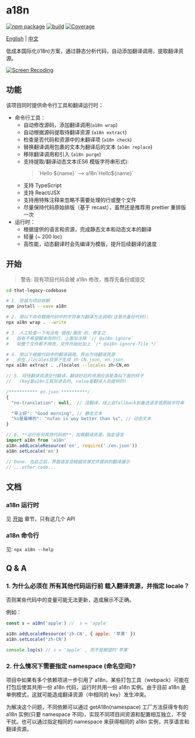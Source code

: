 # a18n

[![npm package](https://img.shields.io/npm/v/a18n.svg)](https://www.npmjs.com/package/a18n) [![build](https://github.com/fallenmax/a18n/workflows/CI/badge.svg)](https://github.com/FallenMax/a18n/actions) [![Coverage](https://img.shields.io/codecov/c/github/fallenmax/a18n)](https://codecov.io/github/fallenmax/a18n)

[English](https://github.com/FallenMax/a18n/blob/master/README.md) | [中文](https://github.com/FallenMax/a18n/blob/master/README_zh-cn.md)

低成本国际化(i18n)方案，通过静态分析代码，自动添加翻译调用，提取翻译资源。

[![Screen Recoding](https://github.com/FallenMax/a18n/blob/master/assets/screen-recording.gif?raw=true)](https://github.com/FallenMax/a18n/blob/master/assets/screen-recording.gif)

## 功能

该项目同时提供命令行工具和翻译运行时：

- 命令行工具：
  - 自动修改源码，添加翻译调用(`a18n wrap`)
  - 自动根据源码提取待翻译资源 (`a18n extract`)
  - 检查是否代码和资源中的未翻译项 (`a18n check`)
  - 替换翻译调用包裹的文本为翻译后的文本 (`a18n replace`)
  - 移除翻译调用和引入 (`a18n purge`)
  - 支持提取/翻译动态文本(ES6 模版字符串形式):
    > \`Hello \${name}\` --> a18n\`Hello\${name}\`
  - 支持 TypeScript
  - 支持 React/JSX
  - 支持用特殊注释来忽略不需要处理的行或整个文件
  - 尽量保持代码原始排版（基于 recast），虽然还是推荐用 prettier 重排版一次
- 运行时：
  - 根据提供的语言和资源，完成静态文本和动态文本的翻译
  - 轻量 (~ 200 loc)
  - 高性能，动态翻译时会先编译为模版，提升后续翻译的速度

## 开始

> 警告: 现有项目代码会被 a18n 修改，推荐先备份或提交

```sh
cd that-legacy-codebase

# 1. 安装为项目依赖
npm install --save a18n

# 2. 用以下命令替换代码中的字符串为翻译方法调用(注意先备份代码):
npx a18n wrap . --write

# 3. 人工检查一下有没有 错改/漏改 的，修复之
#   如有不希望脚本改的行，上面加注释 `// @a18n-ignore`
#   如整个文件都不用改，文件开始处加上 `/* @a18n-ignore-file */`

# 4. 用以下根据代码中的翻译调用，导出为待翻译资源
#   会在./locales目录下生成 zh-CN.json, en.json
npx a18n extract . ./locales --locales zh-CN,en
```

```js
// 5. 将待翻译资源交付翻译，翻译好后的资源应该是类似下面的样子
//   (key是a18n工具加进去的, value是翻译人员提供的)

/*********** en.json **********/
{
  "no-translation": null,  // 没翻译，线上会fallback到备选语言或原始字符串

  "早上好": "Good morning", // 静态文本
  "%s是最棒的": "nufan is way better than %s", // 动态文本
}
```

```js
// 6. **运行任何其他代码前**，加载翻译资源，指定语言
import a18n from 'a18n'
a18n.addLocaleResource('en', require('./en.json'))
a18n.setLocale('en')

// Done. 在此之后，界面语言会根据资源文件提供的翻译展示
// ...other code...
```

## 文档

### a18n 运行时

见 [开始](#开始) 章节，只有这几个 API

### a18n 命令行

见: `npx a18n --help`

## Q & A

### 1. 为什么必须在 **所有其他代码运行前** 载入翻译资源，并指定 locale？

否则某些代码中的变量可能无法更新，造成展示不正确。

例如：

```js
const s = a18n('apple') //  s = 'apple'

a18n.addLocaleResource('zh-CN', { apple: '苹果' })
a18n.setLocale('zh-CN')

console.log(s) // s = 'apple' , 而不是期望的'苹果'
```

### 2. 什么情况下需要指定 namespace (命名空间)?

项目中如果有多个依赖项进一步引用了 a18n，某些打包工具（webpack）可能在打包后使其共用一份 a18n 代码，运行时共用一份 a18n 实例。由于目前 a18n 是单例模式，这就可能造成翻译资源（中相同的 key）发生冲突。

为解决这个问题，不同依赖可以通过 getA18n(namespace) 工厂方法获得专有的 a18n 实例(只要 namespace 不同)，实现不同项目间资源和配置相互独立，不受干扰。也可以通过指定相同的 namespace 来获得相同的 a18n 实例，共享语言和翻译资源。
